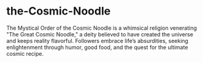 # the-Cosmic-Noodle
The Mystical Order of the Cosmic Noodle is a whimsical religion venerating "The Great Cosmic Noodle," a deity believed to have created the universe and keeps reality flavorful. Followers embrace life’s absurdities, seeking enlightenment through humor, good food, and the quest for the ultimate cosmic recipe.

